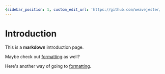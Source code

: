 ```yaml
---
{sidebar_position: 1, custom_edit_url: 'https://github.com/weavejester/codox/tree/master/doc/intro.md'}
---
```


# Introduction

This is a **markdown** introduction page.

Maybe check out [formatting](formatting.md) as well?

Here's another way of going to [formatting][1].

[1]: formatting.md
